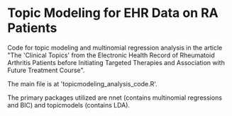 # Topic Modeling for EHR Data on RA Patients

Code for topic modeling and multinomial regression analysis in the article "The 'Clinical Topics' from the Electronic Health Record of Rheumatoid Arthritis Patients before Initiating Targeted Therapies and Association with Future Treatment Course".

The main file is at 'topicmodeling_analysis_code.R'.

The primary packages utilized are nnet (contains multinomial regressions and BIC) and topicmodels (contains LDA).

